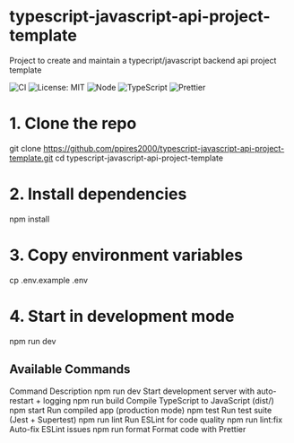 # typescript-javascript-api-project-template

Project to create and maintain a typecript/javascript backend api project template

![CI](https://github.com/ppires2000/typescript-javascript-api-project-template/actions/workflows/ci.yml/badge.svg)
![License: MIT](https://img.shields.io/badge/license-MIT-blue.svg)
![Node](https://img.shields.io/badge/node-20.x-brightgreen)
![TypeScript](https://img.shields.io/badge/typed_with-TypeScript-blue.svg)
![Prettier](https://img.shields.io/badge/code_style-prettier-ff69b4.svg)

# 1. Clone the repo

git clone https://github.com/ppires2000/typescript-javascript-api-project-template.git
cd typescript-javascript-api-project-template

# 2. Install dependencies

npm install

# 3. Copy environment variables

cp .env.example .env

# 4. Start in development mode

npm run dev

## Available Commands

Command Description
npm run dev Start development server with auto-restart + logging
npm run build Compile TypeScript to JavaScript (dist/)
npm start Run compiled app (production mode)
npm test Run test suite (Jest + Supertest)
npm run lint Run ESLint for code quality
npm run lint:fix Auto-fix ESLint issues
npm run format Format code with Prettier
